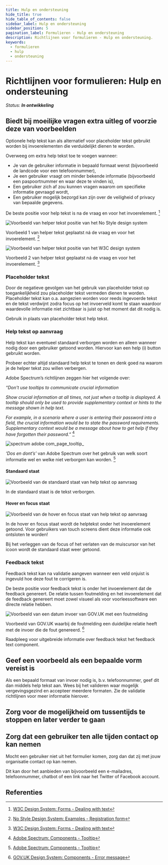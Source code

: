 ```yaml
---
title: Hulp en ondersteuning
hide_title: true
hide_table_of_contents: false
sidebar_label: Hulp en ondersteuning
sidebar_position: 5
pagination_label: Formulieren - Hulp en ondersteuning
description: Richtlijnen voor formulieren - Hulp en ondersteuning.
keywords:
  - formulieren
  - hulp
  - ondersteuning
---
```


<!-- @license CC0-1.0 -->

# Richtlijnen voor formulieren: Hulp en ondersteuning

_Status: **In ontwikkeling**_

## Biedt bij moeilijke vragen extra uitleg of voorzie deze van voorbeelden

Optionele help tekst kan als alternatief voor placeholder tekst gebruikt worden bij invoerelementen die verduidelijkt dienen te worden.

Overweeg om extra help tekst toe te voegen wanneer:

- Je van de gebruiker informatie in bepaald formaat wenst (bijvoorbeeld de landcode voor een telefoonnummer),
- Je een gebruiker vraagt om minder bekende informatie (bijvoorbeeld een paspoortnummer en waar deze te vinden is),
- Een gebruiker zich af zou kunnen vragen waarom om specifieke informatie gevraagd wordt,
- Een gebruiker mogelijk bezorgd kan zijn over de veiligheid of privacy van bepaalde gegevens.

De beste positie voor help tekst is na de vraag en voor het invoerelement. [^helper-text-position]

![Voorbeeld van helper tekst positie van het No Style design system](https://user-images.githubusercontent.com/248921/142423723-442f8506-2e12-4d57-8c25-4273002ee192.png)

Voorbeeld 1 van helper tekst geplaatst ná de vraag en voor het invoerelement. [^no-style-helper-text]

![Voorbeeld van helper tekst positie van het W3C design system](https://user-images.githubusercontent.com/248921/142424548-448c8a82-2b64-4667-8f8e-6c97ca00ac58.png)

Voorbeeld 2 van helper tekst geplaatst ná de vraag en voor het invoerelement. [^helper-text-position]

### Placeholder tekst

Door de negatieve gevolgen van het gebruik van placeholder tekst op toegankelijkheid zou placeholder tekst vermeden dienen te worden. Placeholder tekst kan o.a. aangezien worden voor reeds ingevoerde tekst en de tekst verdwijnt zodra focus op het invoerveld komt te staan waardoor waardevolle informatie niet zichtbaar is juist op het moment dat dit nodig is.

Gebruik in plaats van placeholder tekst help tekst.

### Help tekst op aanvraag

Help tekst kan eventueel standaard verborgen worden en alleen wanneer nodig door een gebruiker getoond worden. Hiervoor kan een help (i) button gebruikt worden.

Probeer echter altijd standaard help tekst te tonen en denk goed na waarom je de helper tekst zou willen verbergen.

Adobe Spectrum’s richtlijnen zeggen hier het volgende over:

_“Don't use tooltips to communicate crucial information_

_Show crucial information at all times, not just when a tooltip is displayed. A tooltip should only be used to provide supplementary context or hints to the message shown in help text._

_For example, in a scenario where a user is entering their password into a field, the crucial information would be to state the password requirements. Supplementary context would be a message about how to get help if they have forgotten their password.”_ [^spectrum-tooltips]

![spectrum adobe com_page_tooltip_](https://user-images.githubusercontent.com/248921/142426915-cef223f5-0958-4edf-a56e-6ae5333f8660.png)

_‘Dos en dont’s’_ van Adobe Spectrum over het gebruik van welk soort informatie wel en welke niet verborgen kan worden. [^spectrum-tooltips]

#### Standaard staat

![Voorbeeld van de standaard staat van help tekst op aanvraag](https://i.imgur.com/APvKjcc.png)

In de standaard staat is de tekst verborgen.

#### Hover en focus staat

![Voorbeeld van de hover en focus staat van help tekst op aanvraag](https://i.imgur.com/y2Ah2qK.png)

In de hover en focus staat wordt de helptekst onder het invoerelement getoond. Voor gebruikers van touch screens dient deze informatie ook ontsloten te worden!

Bij het verleggen van de focus of het verlaten van de muiscursor van het icoon wordt de standaard staat weer getoond.

### Feedback tekst

Feedback tekst kan na validatie aangeven wanneer een veld onjuist is ingevuld hoe deze fout te corrigeren is.

De beste positie voor feedback tekst is onder het invoerelement dat de feedback genereert. De relatie tussen foutmelding en het invoerelement dat de feedback genereert moet zowel visueel als voor voorleessoftware een directe relatie hebben.

![Voorbeeld van een datum invoer van GOV.UK met een foutmelding](https://user-images.githubusercontent.com/248921/142428309-66444044-b06a-42e7-83f2-e180901da000.png)

Voorbeeld van GOV.UK waarbij de foutmelding een duidelijke relatie heeft met de invoer die de fout genereerd. [^gov.uk-error-message-date]

Raadpleeg voor uitgebreide informatie over feedback tekst het feedback text component.

## Geef een voorbeeld als een bepaalde vorm vereist is

Als een bepaald formaat van invoer nodig is, b.v. telefoonnummer, geef dit dan middels help tekst aan. Wees bij het valideren waar mogelijk vergevingsgezind en accepteer meerdere formaten. Zie de validatie richtlijnen voor meer informatie hierover.

## Zorg voor de mogelijkheid om tussentijds te stoppen en later verder te gaan

## Zorg dat een gebruiker ten alle tijden contact op kan nemen

Mocht een gebruiker niet uit het formulier komen, zorg dan dat zij met jouw organisatie contact op kan nemen.

Dit kan door het aanbieden van bijvoorbeeld een e-mailadres, telefoonnummer, chatbot of een link naar het Twitter of Facebook account.

## Referenties

[^helper-text-position]: [W3C Design System: Forms - Dealing with text](https://design-system.w3.org/styles/forms.html#dealing-with-text)
[^no-style-helper-text]: [No Style Design System: Examples - Registration form](https://nostyle.herokuapp.com/examples)
[^spectrum-tooltips]: [Adobe Spectrum: Components - Tooltip](https://spectrum.adobe.com/page/tooltip/#Dont-use-tooltips-to-communicate-crucial-information)
[^gov.uk-error-message-date]: [GOV.UK Design System: Components - Error message](https://design-system.service.gov.uk/components/error-message/)
